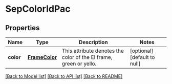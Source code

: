 # SepColorIdPac
## Properties

Name | Type | Description | Notes
------------ | ------------- | ------------- | -------------
**color** | [**FrameColor**](FrameColor.md) | This attribute denotes the color of the EI frame, green or yello. | [optional] [default to null]

[[Back to Model list]](../README.md#documentation-for-models) [[Back to API list]](../README.md#documentation-for-api-endpoints) [[Back to README]](../README.md)


